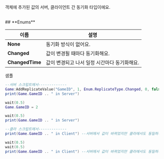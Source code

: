 
객체에 추가된 값의 서버, 클라이언트 간 동기화 타입이에요. 
<br>
## **Enums**

 **이름** | **설명** |
 --- | --- |
**None** |동기화 방식이 없어요. |
**Changed** |값이 변경될 때마다 동기화해요. |
**ChangedTime** |값이 변경되고 나서 일정 시간마다 동기화해요. |

샘플 

```lua
--서버 스크립트에서-------------
Game:AddReplicateValue("GameID", 1, Enum.ReplicateType.Changed, 0, false) --서버와 클라이언트간 동기화되는 값을 등록하고 초기값을 설정한뒤, 값이 변경될때마다 호출되게 해요.
print(Game.GameID .. " in Server")

wait(0.5)
Game.GameID = 2

wait(0.5)
print(Game.GameID .. " in Server")

--클라 스크립트에서-------------
print(Game.GameID .. " in Client") --서버에서 값이 바뀌었지만 클라에서도 동일하게 출력돼요.

wait(0.5)
wait(0.5)
print(Game.GameID .. " in Client") --서버에서 값이 바뀌었지만 클라에서도 동일하게 출력돼요.
```
